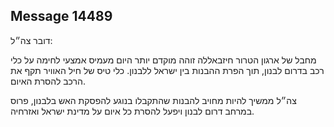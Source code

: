 ## Message 14489

דובר צה״ל:

מחבל של ארגון הטרור חיזבאללה זוהה מוקדם יותר היום מעמיס אמצעי לחימה על כלי רכב בדרום לבנון, תוך הפרת ההבנות בין ישראל ללבנון. 
כלי טיס של חיל האוויר תקף את הרכב להסרת האיום.
 
צה״ל ממשיך להיות מחויב להבנות שהתקבלו בנוגע להפסקת האש בלבנון, פרוס במרחב דרום לבנון ויפעל להסרת כל איום על מדינת ישראל ואזרחיה.

